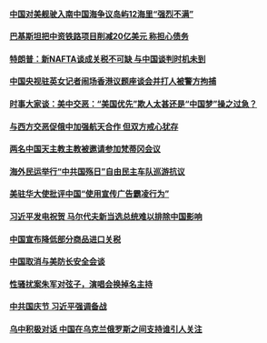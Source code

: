 #### [中国对美舰驶入南中国海争议岛屿12海里“强烈不满”](../pages/zyyyoeqqvi/4595743.md) 

#### [巴基斯坦把中资铁路项目削减20亿美元  称担心债务  ](../pages/zyyyoeqqvi/4595230.md) 

#### [特朗普：新NAFTA谈成关税不可缺 与中国谈判时机未到 ](../pages/zyyyoeqqvi/4595222.md) 

#### [中国央视驻英女记者闹场香港议题座谈会并打人被警方拘捕 ](../pages/zyyyoeqqvi/4594697.md) 

#### [时事大家谈：美中交恶：“美国优先”欺人太甚还是“中国梦”操之过急？](../pages/zyyyoeqqvi/4594661.md) 

#### [与西方交恶促俄中加强航天合作 但双方戒心犹存](../pages/zyyyoeqqvi/4594551.md) 

#### [两名中国天主教主教被邀请参加梵蒂冈会议](../pages/zyyyoeqqvi/4594507.md) 

#### [海外民运举行“中共国殇日”自由民主车队巡游抗议](../pages/zyyyoeqqvi/4594425.md) 

#### [美驻华大使批评中国“使用宣传广告霸凌行为”](../pages/zyyyoeqqvi/4594378.md) 

#### [习近平发电祝贺 马尔代夫新当选总统难以排除中国影响](../pages/zyyyoeqqvi/4594316.md) 

#### [中国宣布降低部分商品进口关税 ](../pages/zyyyoeqqvi/4594244.md) 

#### [中国取消与美防长安全会谈](../pages/zyyyoeqqvi/4594134.md) 

#### [性骚扰案朱军对弦子，演唱会换掉名主持](../pages/zyyyoeqqvi/4594095.md) 

#### [中共国庆节 习近平强调备战](../pages/zyyyoeqqvi/4593546.md) 

#### [乌中积极对话 中国在乌克兰俄罗斯之间支持谁引人关注](../pages/zyyyoeqqvi/4593448.md) 

